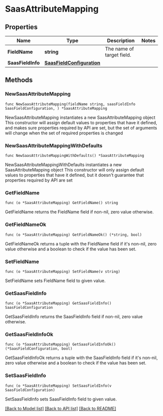 # SaasAttributeMapping

## Properties

Name | Type | Description | Notes
------------ | ------------- | ------------- | -------------
**FieldName** | **string** | The name of target field. | 
**SaasFieldInfo** | [**SaasFieldConfiguration**](SaasFieldConfiguration.md) |  | 

## Methods

### NewSaasAttributeMapping

`func NewSaasAttributeMapping(fieldName string, saasFieldInfo SaasFieldConfiguration, ) *SaasAttributeMapping`

NewSaasAttributeMapping instantiates a new SaasAttributeMapping object
This constructor will assign default values to properties that have it defined,
and makes sure properties required by API are set, but the set of arguments
will change when the set of required properties is changed

### NewSaasAttributeMappingWithDefaults

`func NewSaasAttributeMappingWithDefaults() *SaasAttributeMapping`

NewSaasAttributeMappingWithDefaults instantiates a new SaasAttributeMapping object
This constructor will only assign default values to properties that have it defined,
but it doesn't guarantee that properties required by API are set

### GetFieldName

`func (o *SaasAttributeMapping) GetFieldName() string`

GetFieldName returns the FieldName field if non-nil, zero value otherwise.

### GetFieldNameOk

`func (o *SaasAttributeMapping) GetFieldNameOk() (*string, bool)`

GetFieldNameOk returns a tuple with the FieldName field if it's non-nil, zero value otherwise
and a boolean to check if the value has been set.

### SetFieldName

`func (o *SaasAttributeMapping) SetFieldName(v string)`

SetFieldName sets FieldName field to given value.


### GetSaasFieldInfo

`func (o *SaasAttributeMapping) GetSaasFieldInfo() SaasFieldConfiguration`

GetSaasFieldInfo returns the SaasFieldInfo field if non-nil, zero value otherwise.

### GetSaasFieldInfoOk

`func (o *SaasAttributeMapping) GetSaasFieldInfoOk() (*SaasFieldConfiguration, bool)`

GetSaasFieldInfoOk returns a tuple with the SaasFieldInfo field if it's non-nil, zero value otherwise
and a boolean to check if the value has been set.

### SetSaasFieldInfo

`func (o *SaasAttributeMapping) SetSaasFieldInfo(v SaasFieldConfiguration)`

SetSaasFieldInfo sets SaasFieldInfo field to given value.



[[Back to Model list]](../README.md#documentation-for-models) [[Back to API list]](../README.md#documentation-for-api-endpoints) [[Back to README]](../README.md)


